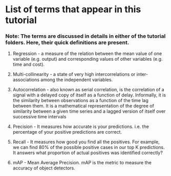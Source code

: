 # List of terms that appear in this tutorial

### Note: The terms are discussed in details in either of the tutorial folders. Here, their quick definitions are present.


1. Regression - a measure of the relation between the mean value of one variable (e.g. output) and corresponding values of other variables (e.g. time and cost).

2. Multi-collinearity - a state of very high intercorrelations or inter-associations among the independent variables. 

3. Autocorrelation - also known as serial correlation, is the correlation of a signal with a delayed copy of itself as a function of delay. Informally, it is the similarity between observations as a function of the time lag between them. It is a mathematical representation of the degree of similarity between a given time series and a lagged version of itself over successive time intervals

4. Precision - It measures how accurate is your predictions. i.e. the percentage of your positive predictions are correct.

5. Recall - It measures how good you find all the positives. For example, we can find 80% of the possible positive cases in our top K predictions. It answers what proportion of actual positives was identified correctly?

4. mAP - Mean Average Precision. mAP is the metric to measure the accuracy of object detectors.
